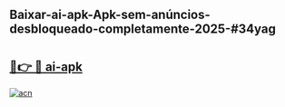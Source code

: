 ## Baixar-ai-apk-Apk-sem-anúncios-desbloqueado-completamente-2025-#34yag

# <h2><a href="https://ainizakaria.my?title=ai-apk&ref=20M">🔗👉 🔴 ai-apk</a></h2>

[![acn](https://github.com/user-attachments/assets/0f9c940e-d8b0-45ae-aac7-cd30a18b3e1c)](https://ainizakaria.my?title=ai-apk&ref=20M)

